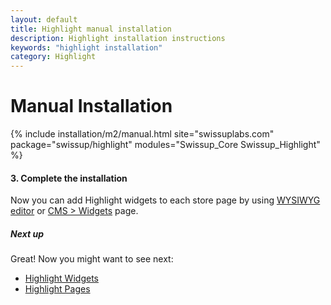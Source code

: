 ```yaml
---
layout: default
title: Highlight manual installation
description: Highlight installation instructions
keywords: "highlight installation"
category: Highlight
---
```


# Manual Installation

{% include installation/m2/manual.html site="swissuplabs.com" package="swissup/highlight" modules="Swissup_Core Swissup_Highlight" %}

#### 3. Complete the installation

Now you can add Highlight widgets to each store page by using
[WYSIWYG editor][usage_wysiwyg_editor] or [CMS > Widgets][usage_widgets_page]
page.

##### Next up

Great! Now you might want to see next:

- [Highlight Widgets](/m2/extensions/highlight/widgets/)
- [Highlight Pages](/m2/extensions/highlight/pages/)

[usage_wysiwyg_editor]: /m2/extensions/highlight/widgets/usage/#wysiwyg-editor
[usage_widgets_page]: /m2/extensions/highlight/widgets/usage/#widgets-page

